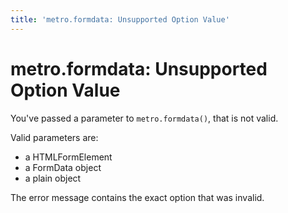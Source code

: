 ```yaml
---
title: 'metro.formdata: Unsupported Option Value'
---
```

# metro.formdata: Unsupported Option Value

You've passed a parameter to `metro.formdata()`, that is not valid.

Valid parameters are:
- a HTMLFormElement
- a FormData object
- a plain object

The error message contains the exact option that was invalid.
